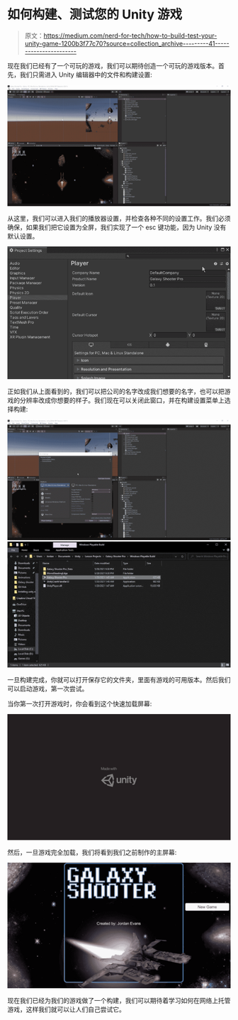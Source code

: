 # 如何构建、测试您的 Unity 游戏

> 原文：<https://medium.com/nerd-for-tech/how-to-build-test-your-unity-game-1200b3f77c70?source=collection_archive---------41----------------------->

现在我们已经有了一个可玩的游戏，我们可以期待创造一个可玩的游戏版本。首先，我们只需进入 Unity 编辑器中的文件和构建设置:

![](img/b44659770a0567f2e7771fe01c9efbed.png)

从这里，我们可以进入我们的播放器设置，并检查各种不同的设置工作。我们必须确保，如果我们把它设置为全屏，我们实现了一个 esc 键功能，因为 Unity 没有默认设置。

![](img/dbcbdb5bc09419dc89db7370b1160e16.png)

正如我们从上面看到的，我们可以把公司的名字改成我们想要的名字，也可以把游戏的分辨率改成你想要的样子。我们现在可以关闭此窗口，并在构建设置菜单上选择构建:

![](img/3226a1b4b4dd6756e4b001302def227c.png)![](img/a6d1b304c466db3d385dba12e37d04eb.png)

一旦构建完成，你就可以打开保存它的文件夹，里面有游戏的可用版本。然后我们可以启动游戏，第一次尝试。

当你第一次打开游戏时，你会看到这个快速加载屏幕:

![](img/3b572de0650317b29bb6305babe19336.png)

然后，一旦游戏完全加载，我们将看到我们之前制作的主屏幕:

![](img/e194ff9c440b66c9e665f2ccc74331ce.png)

现在我们已经为我们的游戏做了一个构建，我们可以期待着学习如何在网络上托管游戏，这样我们就可以让人们自己尝试它。